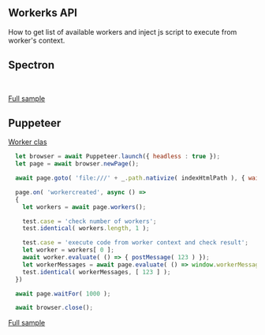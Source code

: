## Workerks API
How to get list of available workers and inject js script to execute from worker's context.

## Spectron
```javascript
  
```
[Full sample](../../../sample/spectron/Worker.test.s)

## Puppeteer

[Worker clas](https://pptr.dev/#?product=Puppeteer&version=v2.0.0&show=api-class-worker)

```javascript
  let browser = await Puppeteer.launch({ headless : true });
  let page = await browser.newPage();

  await page.goto( 'file:///' + _.path.nativize( indexHtmlPath ), { waitUntil : 'load' } );

  page.on( 'workercreated', async () =>
  {
    let workers = await page.workers();

    test.case = 'check number of workers';
    test.identical( workers.length, 1 );

    test.case = 'execute code from worker context and check result';
    let worker = workers[ 0 ];
    await worker.evaluate( () => { postMessage( 123 ) });
    let workerMessages = await page.evaluate( () => window.workerMessages );
    test.identical( workerMessages, [ 123 ] );
  })

  await page.waitFor( 1000 );

  await browser.close();
```
[Full sample](../../../sample/puppeteer/Worker.test.s)

